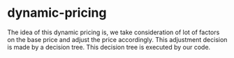 # dynamic-pricing
The idea of this dynamic pricing is, we take consideration of lot of factors on the base price and adjust the price accordingly. This adjustment decision is made by a decision tree. This decision tree is executed by our code.
